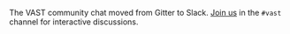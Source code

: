 The VAST community chat moved from Gitter to Slack. [Join
us](https://join.slack.com/t/tenzir-community/shared_invite/zt-qameypr6-HPotWDNrE6sw5~5cV2nLWg)
in the `#vast` channel for interactive discussions.
